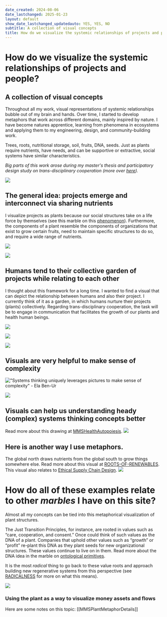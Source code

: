 ```yaml
---
date_created: 2024-08-06
date_lastchanged: 2025-01-23
layout: default
show_date_lastchanged_updatedauto: YES, YES, NO
subtitle: A collection of visual concepts
title: How do we visualize the systemic relationships of projects and people?
---
```

# How do we visualize the systemic relationships of projects and people?
## A collection of visual concepts
Throughout all my work, visual representations of systemic relationships bubble out of my brain and hands. Over time, I started to develop metaphors that work across different domains, mainly inspired by nature. I have become natures apprentice, learning from phenomena in ecosystems and applying them to my engineering, design, and community-building work. 

Trees, roots, nutritional storage, soil, fruits, DNA, seeds. Just as plants require nutrients, have needs, and can be supportive or extractive, social systems have similar characteristics.

*Big parts of this work arose during my master's thesis and participatory design study on trans-disciplinary cooperation (more over [here](MMSSystemicCooperationInterface-A.md)).*

![](media/cleanshot_2024-10-22-at-09-11-15@2x.png)
## The general idea: projects emerge and interconnect via sharing nutrients 
I visualize projects as plants because our social structures take on a life force by themselves (see this marble on this [phenomenon](AUTOPOIESIS-A.md)). Furthermore, the components of a plant resemble the components of organizations that exist to grow certain fruits, need to maintain specific structures to do so, and require a wide range of nutrients.

![](media/cleanshot_2024-07-26-at-20-09-42@2x.png)

![](media/cleanshot_2024-07-26-at-20-10-08@2x.png)
## Humans tend to their collective garden of projects while relating to each other
I thought about this framework for a long time. I wanted to find a visual that can depict the relationship between humans and also their project. I currently think of it as a garden, in which humans nurture their projects (plants) collectively. Regarding trans-disciplinary cooperation, the task will be to engage in communication that facilitates the growth of our plants and health human beings. 

![](media/cleanshot_2024-09-15-at-23-25-39@2x.png)

![](media/flower_mockup.gif)

![](media/cleanshot_2024-08-28-at-12-36-54@2x.png)

## Visuals are very helpful to make sense of complexity
!["Systems thinking uniquely leverages pictures to make sense of complexity" - Ela Ben-Ur](media/cleanshot_2024-08-06-at-11-48-33@2x.png)

![](media/cleanshot_2024-09-10-at-19-44-46@2x.png)

## Visuals can help us understanding heady (complex) systems thinking concepts better
Read more about this drawing at [MMSHealthAutopoiesis](MMSHealthAutopoiesis.md).
![](media/MMSHealthAutopoiesis-merge-05.png)

## Here is another way I use metaphors. 
The global north draws nutrients from the global south to grow things somewhere else. Read more about this visual at [ROOTS-OF-RENEWABLES](ROOTS-OF-RENEWABLES.md). This visual also relates to [Ethical Supply Chain Design](MMSEthicalSupplyChainViz.md). 
![](media/roots-of-renewables.png)

# How do all of these examples relate to other *marbles* I have on this site?
Almost all my concepts can be tied into this metaphorical visualization of plant structures. 

The Just Transition Principles, for instance, are rooted in values such as “care, cooperation, and consent.” Once could think of such values as the DNA of a plant. Companies that uphold other values such as “growth” or “profit” re-plant this DNA as they plant seeds for new organizational structures. These values continue to live on in them. Read more about the DNA idea in the marble on [ontological primitives](ONTOLOGICAL-PRIMITIVES.md).

It is the most *radical* thing to go back to these value roots and approach building new regenerative systems from this perspective (see [RADICALNESS](RADICALNESS.md) for more on what this means).


![](media/cleanshot_2024-07-28-at-17-14-00@2x.png)

### Using the plant as a way to visualize money assets and flows 
Here are some notes on this topic: [[MMSPlantMetaphorDetails]]